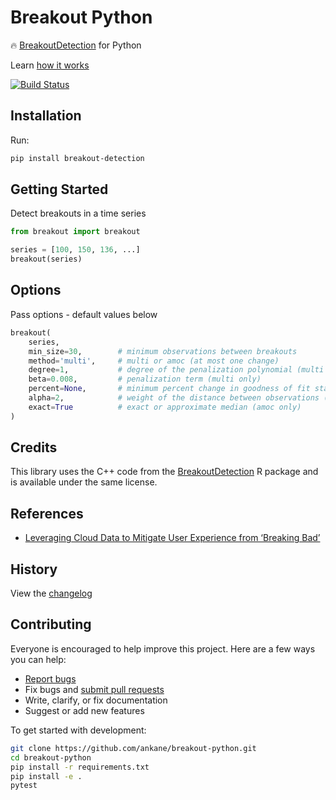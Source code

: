 # Breakout Python

:fire: [BreakoutDetection](https://github.com/twitter/BreakoutDetection) for Python

Learn [how it works](https://blog.twitter.com/engineering/en_us/a/2014/breakout-detection-in-the-wild)

[![Build Status](https://github.com/ankane/breakout-python/actions/workflows/build.yml/badge.svg)](https://github.com/ankane/breakout-python/actions)

## Installation

Run:

```sh
pip install breakout-detection
```

## Getting Started

Detect breakouts in a time series

```python
from breakout import breakout

series = [100, 150, 136, ...]
breakout(series)
```

## Options

Pass options - default values below

```python
breakout(
    series,
    min_size=30,        # minimum observations between breakouts
    method='multi',     # multi or amoc (at most one change)
    degree=1,           # degree of the penalization polynomial (multi only)
    beta=0.008,         # penalization term (multi only)
    percent=None,       # minimum percent change in goodness of fit statistic (multi only)
    alpha=2,            # weight of the distance between observations (amoc only)
    exact=True          # exact or approximate median (amoc only)
)
```

## Credits

This library uses the C++ code from the [BreakoutDetection](https://github.com/twitter/BreakoutDetection) R package and is available under the same license.

## References

- [Leveraging Cloud Data to Mitigate User Experience from ‘Breaking Bad’](https://arxiv.org/abs/1411.7955)

## History

View the [changelog](https://github.com/ankane/breakout-python/blob/master/CHANGELOG.md)

## Contributing

Everyone is encouraged to help improve this project. Here are a few ways you can help:

- [Report bugs](https://github.com/ankane/breakout-python/issues)
- Fix bugs and [submit pull requests](https://github.com/ankane/breakout-python/pulls)
- Write, clarify, or fix documentation
- Suggest or add new features

To get started with development:

```sh
git clone https://github.com/ankane/breakout-python.git
cd breakout-python
pip install -r requirements.txt
pip install -e .
pytest
```
